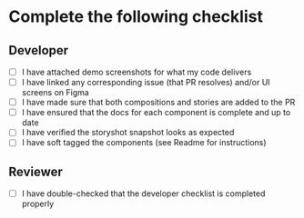 # Complete the following checklist

## Developer
- [ ] I have attached demo screenshots for what my code delivers
- [ ] I have linked any corresponding issue (that PR resolves) and/or UI screens on Figma
- [ ] I have made sure that both compositions and stories are added to the PR
- [ ] I have ensured that the docs for each component is complete and up to date
- [ ] I have verified the storyshot snapshot looks as expected
- [ ] I have soft tagged the components (see Readme for instructions)

## Reviewer
- [ ] I have double-checked that the developer checklist is completed properly
